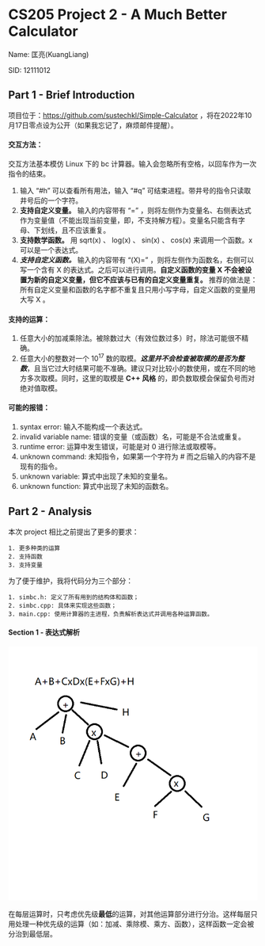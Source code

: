 # CS205 Project 2 - A Much Better Calculator

Name: 匡亮(KuangLiang)

SID: 12111012

## Part 1 - Brief Introduction

项目位于：https://github.com/sustechkl/Simple-Calculator ，将在2022年10月17日零点设为公开（如果我忘记了，麻烦邮件提醒）。

#### 交互方法：

交互方法基本模仿 Linux 下的 bc 计算器。输入会忽略所有空格，以回车作为一次指令的结束。

1. 输入 “#h” 可以查看所有用法，输入 “#q” 可结束进程。带井号的指令只读取井号后的一个字符。
2.  **支持自定义变量。** 输入的内容带有 “=” ，则将左侧作为变量名、右侧表达式作为变量值（不能出现当前变量，即，不支持解方程）。变量名只能含有字母、下划线，且不应该重复。
3.  **支持数学函数。** 用 sqrt(x) 、 log(x) 、 sin(x) 、 cos(x) 来调用一个函数。x 可以是一个表达式。
4.  ***支持自定义函数。*** 输入的内容带有 “(X)=” ，则将左侧作为函数名，右侧可以写一个含有 X 的表达式。之后可以进行调用。**自定义函数的变量 X 不会被设置为新的自定义变量，但它不应该与已有的自定义变量重复。** 推荐的做法是：所有自定义变量和函数的名字都不重复且只用小写字母，自定义函数的变量用大写 X 。

#### 支持的运算：

1. 任意大小的加减乘除法。被除数过大（有效位数过多）时，除法可能很不精确。
2. 任意大小的整数对一个 $10^{17}$ 数的取模。***这里并不会检查被取模的是否为整数***，且当它过大时结果可能不准确。建议只对比较小的数使用，或在不同的地方多次取模。同时，这里的取模是 **C++ 风格** 的，即负数取模会保留负号而对绝对值取模。

#### 可能的报错：

1. syntax error: 输入不能构成一个表达式。
2. invalid variable name: 错误的变量（或函数）名，可能是不合法或重复。
3. runtime error: 运算中发生错误，可能是对 $0$ 进行除法或取模等。
4. unknown command: 未知指令，如果第一个字符为 # 而之后输入的内容不是现有的指令。
5. unknown variable: 算式中出现了未知的变量名。
6. unknown function: 算式中出现了未知的函数名。

## Part 2 - Analysis

本次 project 相比之前提出了更多的要求：
    
    1. 更多种类的运算
    2. 支持函数
    3. 支持变量

为了便于维护，我将代码分为三个部分：

    1. simbc.h: 定义了所有用到的结构体和函数；
    2. simbc.cpp: 具体来实现这些函数；
    3. main.cpp: 使用计算器的主进程，负责解析表达式并调用各种运算函数。

#### Section 1 - 表达式解析


![image1](report_image1.png)


在每层运算时，只考虑优先级**最低**的运算，对其他运算部分进行分治。这样每层只用处理一种优先级的运算（如：加减、乘除模、乘方、函数），这样函数一定会被分治到最低层。